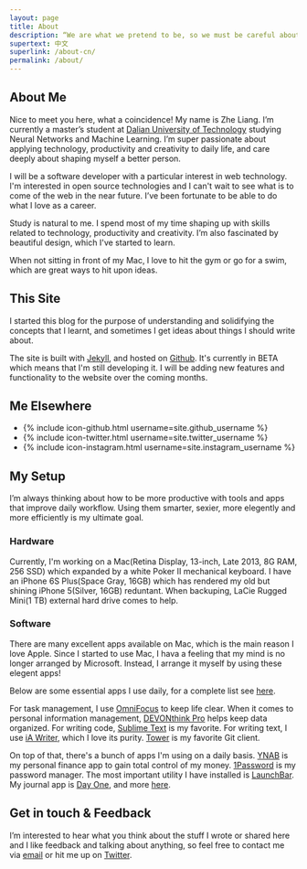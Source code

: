 ```yaml
---
layout: page
title: About
description: “We are what we pretend to be, so we must be careful about what we pretend to be.” — Kurt Vonnegut
supertext: 中文
superlink: /about-cn/
permalink: /about/
---
```


## About Me

Nice to meet you here, what a coincidence! My name is Zhe Liang. I’m currently a master’s student at [Dalian University of Technology](http://www.dlut.edu.cn/) studying Neural Networks and Machine Learning. I’m super passionate about applying technology, productivity and creativity to daily life, and care deeply about shaping myself a better person.

I will be a software developer with a particular interest in web technology. I'm interested in open source technologies and I can't wait to see what is to come of the web in the near future. I’ve been fortunate to be able to do what I love as a career.

Study is natural to me. I spend most of my time shaping up with skills related to technology, productivity and creativity. I’m also fascinated by beautiful design, which I've started to learn.

When not sitting in front of my Mac, I love to hit the gym or go for a swim, which are great ways to hit upon ideas.

## This Site

I started this blog for the purpose of understanding and solidifying the concepts that I learnt, and sometimes I get ideas about things I should write about.

The site is built with [Jekyll](http://jekyllrb.com/), and hosted on [Github](https://github.com/michaelluang/michaelluang.github.io). It's currently in BETA which means that I'm still developing it. I will be adding new features and functionality to the website over the coming months.

## Me Elsewhere

- {% include icon-github.html username=site.github_username %}
- {% include icon-twitter.html username=site.twitter_username %}
- {% include icon-instagram.html username=site.instagram_username %}

## My Setup

I’m always thinking about how to be more productive with tools and apps that improve daily workflow. Using them smarter, sexier, more elegently and more efficiently is my ultimate goal.

### Hardware

Currently, I'm working on a Mac(Retina Display, 13-inch, Late 2013, 8G RAM, 256 SSD) which expanded by a white Poker II mechanical keyboard. I have an iPhone 6S Plus(Space Gray, 16GB) which has rendered my old but shining iPhone 5(Silver, 16GB) reduntant. When backuping, LaCie Rugged Mini(1 TB) external hard drive comes to help.

### Software

There are many excellent apps available on Mac, which is the main reason I love Apple. Since I started to use Mac, I hava a feeling that my mind is no longer arranged by Microsoft. Instead, I arrange it myself by using these elegent apps!

Below are some essential apps I use daily, for a complete list see [here](/about/app-list/).

For task management, I use [OmniFocus](https://www.omnigroup.com/omnifocus/) to keep life clear. When it comes to personal information management, [DEVONthink Pro](http://www.devontechnologies.com/products/devonthink/overview.html) helps keep data organized. For writing code, [Sublime Text](http://www.sublimetext.com) is my favorite. For writing text, I use [iA Writer](https://ia.net/writer/mac/), which I love its purity. [Tower](http://www.git-tower.com) is my favorite Git client.

On top of that, there's a bunch of apps I'm using on a daily basis. [YNAB](http://www.youneedabudget.com) is my personal finance app to gain total control of my money. [1Password](https://agilebits.com/onepassword) is my password manager. The most important utility I have installed is [LaunchBar](https://www.obdev.at/products/launchbar/index.html). My journal app is [Day One](http://dayoneapp.com/), and more [here](/about/app-list).

## Get in touch & Feedback

I’m interested to hear what you think about the stuff I wrote or shared here and I like feedback and talking about anything, so feel free to contact me via [email](mailto:michaelluang@gmail.com) or hit me up on [Twitter](https://twitter.com/michaelluang).

